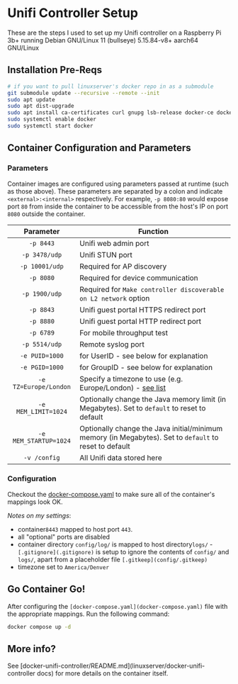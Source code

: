 # Unifi Controller Setup

These are the steps I used to set up my Unifi controller on a Raspberry Pi 3b+ running
Debian GNU/Linux 11 (bullseye) 5.15.84-v8+ aarch64 GNU/Linux

## Installation Pre-Reqs

```sh
# if you want to pull linuxserver's docker repo in as a submodule
git submodule update --recursive --remote --init
sudo apt update
sudo apt dist-upgrade
sudo apt install ca-certificates curl gnupg lsb-release docker-ce docker-ce-cli containerd.io docker-compose-plugin
sudo systemctl enable docker
sudo systemctl start docker
```

## Container Configuration and Parameters

### Parameters

Container images are configured using parameters passed at runtime (such as those above). These parameters are separated by a colon and indicate `<external>:<internal>` respectively. For example, `-p 8080:80` would expose port `80` from inside the container to be accessible from the host's IP on port `8080` outside the container.

| Parameter | Function |
| :----: | --- |
| `-p 8443` | Unifi web admin port |
| `-p 3478/udp` | Unifi STUN port |
| `-p 10001/udp` | Required for AP discovery |
| `-p 8080` | Required for device communication |
| `-p 1900/udp` | Required for `Make controller discoverable on L2 network` option |
| `-p 8843` | Unifi guest portal HTTPS redirect port |
| `-p 8880` | Unifi guest portal HTTP redirect port |
| `-p 6789` | For mobile throughput test |
| `-p 5514/udp` | Remote syslog port |
| `-e PUID=1000` | for UserID - see below for explanation |
| `-e PGID=1000` | for GroupID - see below for explanation |
| `-e TZ=Europe/London` | Specify a timezone to use (e.g. Europe/London) - [see list](https://en.wikipedia.org/wiki/List_of_tz_database_time_zones) |
| `-e MEM_LIMIT=1024` | Optionally change the Java memory limit (in Megabytes). Set to `default` to reset to default |
| `-e MEM_STARTUP=1024` | Optionally change the Java initial/minimum memory (in Megabytes). Set to `default` to reset to default |
| `-v /config` | All Unifi data stored here |


### Configuration

Checkout the [docker-compose.yaml](`./docker-compose.yaml`) to make sure all of the container's mappings look OK.

*Notes on my settings*:

* container`8443` mapped to host port `443`.
* all "optional" ports are disabled
* container directory `config/log/` is mapped to host directory`logs/` - `[.gitignore](.gitignore)` is setup to ignore the contents of `config/` and `logs/`, apart from a placeholder file `[.gitkeep](config/.gitkeep)`
* timezone set to `America/Denver`


## Go Container Go!

After configuring the `[docker-compose.yaml](docker-compose.yaml)` file with the appropriate mappings. Run the following command:
```sh
docker compose up -d
```

## More info?

See [docker-unifi-controller/README.md](linuxserver/docker-unifi-controller docs) for more details on the container itself.

